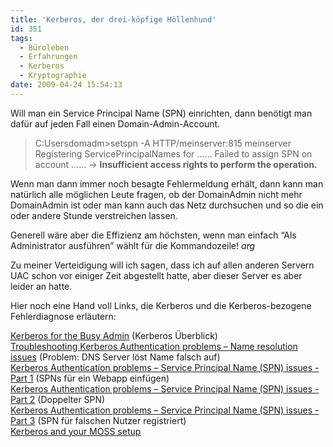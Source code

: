 ```yaml
---
title: 'Kerberos, der drei-köpfige Höllenhund'
id: 351
tags:
  - Büroleben
  - Erfahrungen
  - Kerberos
  - Kryptographie
date: 2009-04-24 15:54:13
---
```


Will man ein Service Principal Name (SPN) einrichten, dann benötigt man dafür auf jeden Fall einen Domain-Admin-Account. 
  > C:Usersdomadm&gt;setspn -A HTTP/meinserver:815 meinserver     
> Registering ServicePrincipalNames for …… Failed to assign SPN on account …… -&gt; **Insufficient access rights to perform the operation.**  

Wenn man dann immer noch besagte Fehlermeldung erhält, dann kann man natürlich alle möglichen Leute fragen, ob der DomainAdmin nicht mehr DomainAdmin ist oder man kann auch das Netz durchsuchen und so die ein oder andere Stunde verstreichen lassen.

Generell wäre aber die Effizienz am höchsten, wenn man einfach “Als Administrator ausführen” wählt für die Kommandozeile! *arg*

Zu meiner Verteidigung will ich sagen, dass ich auf allen anderen Servern UAC schon vor einiger Zeit abgestellt hatte, aber dieser Server es aber leider an hatte.

Hier noch eine Hand voll Links, die Kerberos und die Kerberos-bezogene Fehlerdiagnose erläutern:

[Kerberos for the Busy Admin](http://blogs.technet.com/askds/archive/2008/03/06/kerberos-for-the-busy-admin.aspx) (Kerberos Überblick)    
[Troubleshooting Kerberos Authentication problems – Name resolution issues](http://blogs.technet.com/askds/archive/2008/05/14/troubleshooting-kerberos-authentication-problems-name-resolution-issues.aspx) (Problem: DNS Server löst Name falsch auf)    
[Kerberos Authentication problems – Service Principal Name (SPN) issues - Part 1](http://blogs.technet.com/askds/archive/2008/05/29/kerberos-authentication-problems-service-principal-name-spn-issues-part-1.aspx) (SPNs für ein Webapp einfügen)    
[Kerberos Authentication problems – Service Principal Name (SPN) issues - Part 2](http://blogs.technet.com/askds/archive/2008/06/09/kerberos-authentication-problems-service-principal-name-spn-issues-part-2.aspx) (Doppelter SPN)    
[Kerberos Authentication problems – Service Principal Name (SPN) issues - Part 3](http://blogs.technet.com/askds/archive/2008/06/11/kerberos-authentication-problems-service-principal-name-spn-issues-part-3.aspx) (SPN für falschen Nutzer registriert)    
[Kerberos and your MOSS setup](http://k2underground.com/blogs/johnny/archive/2008/05/10/kerberos-and-your-moss-setup.aspx)